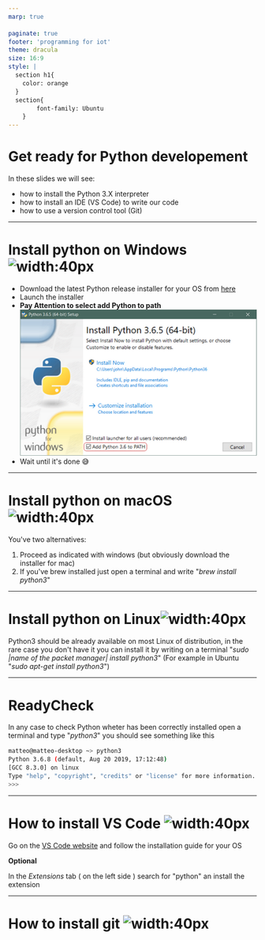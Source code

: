 ```yaml
---
marp: true

paginate: true
footer: 'programming for iot'
theme: dracula
size: 16:9
style: |
  section h1{
    color: orange
  }
  section{
        font-family: Ubuntu
    }
---
```



# Get ready for Python developement

In these slides we will see:

- how to install the Python 3.X interpreter
- how to install an IDE (VS Code) to write our code
- how to use a version control tool (Git)

---

# Install python on Windows ![width:40px](https://icons.iconarchive.com/icons/martz90/circle/256/windows-8-icon.png)

- Download the latest Python release installer for your OS  from [here](https://www.python.org/downloads/)
- Launch the installer
- **Pay Attention to select add Python to path**  
 ![Python path bg right 100%](images/pythonpath.png)
- Wait until it's done :sweat_smile:

---


# Install python on macOS ![width:40px](https://icons.iconarchive.com/icons/danleech/simple/256/apple-icon.png)

You've two alternatives:  

1. Proceed as indicated with windows (but obviously download the installer for mac)
2. If you've brew installed just open a terminal and write "*brew install python3*"

---
# Install python on Linux![width:40px](https://icons.iconarchive.com/icons/dakirby309/windows-8-metro/256/Folders-OS-Linux-Metro-icon.png)

Python3 should be already available on most Linux of distribution, in the rare case you don't have it you can install it by writing on a terminal "*sudo |name of the packet manager| install python3*" (For example in Ubuntu "*sudo apt-get install python3*")

---

# ReadyCheck

In any case to check Python wheter has been correctly installed open a terminal and type "*python3*" you should see something like this

``` bash
matteo@matteo-desktop ~> python3
Python 3.6.8 (default, Aug 20 2019, 17:12:48) 
[GCC 8.3.0] on linux
Type "help", "copyright", "credits" or "license" for more information.
>>>
```

---

# How to install VS Code ![width:40px](https://cdn.icon-icons.com/icons2/2107/PNG/512/file_type_vscode_icon_130084.png)


Go on the [VS Code website](https://code.visualstudio.com/) and follow the installation guide for your OS

**Optional**

In the _Extensions_ tab ( on the left side ) search for "python" an install the extension

---

# How to install git ![width:40px](https://upload.wikimedia.org/wikipedia/commons/thumb/3/3f/Git_icon.svg/1024px-Git_icon.svg.png)

